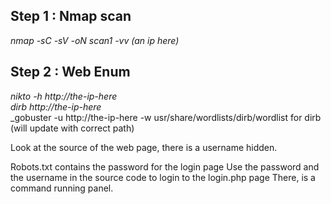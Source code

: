 ## Step 1 : Nmap scan

_nmap -sC -sV -oN scan1 -vv (an ip here)_

## Step 2 : Web Enum

_nikto -h http://the-ip-here_  
_dirb http://the-ip-here_  
_gobuster -u http://the-ip-here -w usr/share/wordlists/dirb/wordlist for dirb  
(will update with correct path)

Look at the source of the web page, there is a username hidden.

Robots.txt contains the password for the login page
Use the password and the username in the source code to login to the login.php page
There, is a command running panel.

